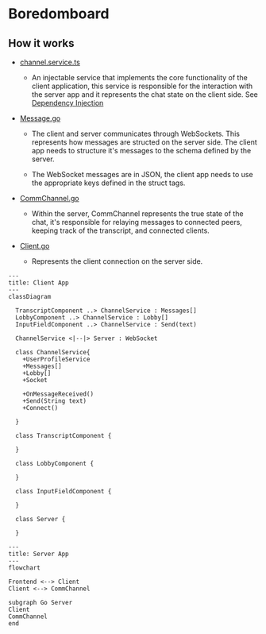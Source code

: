 # Boredomboard

## How it works

* [channel.service.ts](../projects/app-client/src/app/channel.service.ts)
  * An injectable service that implements the core functionality of the client application, this service is responsible for the interaction with the server app and it represents the chat state on the client side. See [Dependency Injection](awef)

* [Message.go](../projects/boredomboard/internal/server/Message.go)
  * The client and server communicates through WebSockets.
  This represents how messages are structed on the server side. The client app needs to structure it's messages to the schema defined by the server.

  * The WebSocket messages are in JSON, the client app needs to use the appropriate keys defined in the struct tags.

* [CommChannel.go](../projects/boredomboard/internal/server/CommChannel.go)
  * Within the server, CommChannel represents the true state of the chat, it's responsible for relaying messages to connected peers, keeping track of the transcript, and connected clients.

* [Client.go](../projects/boredomboard/internal/server/Client.go)
  * Represents the client connection on the server side.

```mermaid
---
title: Client App
---
classDiagram

  TranscriptComponent ..> ChannelService : Messages[]
  LobbyComponent ..> ChannelService : Lobby[]
  InputFieldComponent ..> ChannelService : Send(text)

  ChannelService <|--|> Server : WebSocket

  class ChannelService{
    +UserProfileService
    +Messages[]
    +Lobby[]
    +Socket

    +OnMessageReceived()
    +Send(String text)
    +Connect()

  }

  class TranscriptComponent {

  }

  class LobbyComponent {

  }

  class InputFieldComponent {

  }

  class Server {

  }

```

```mermaid
---
title: Server App
---
flowchart

Frontend <--> Client
Client <--> CommChannel

subgraph Go Server
Client
CommChannel
end

```
